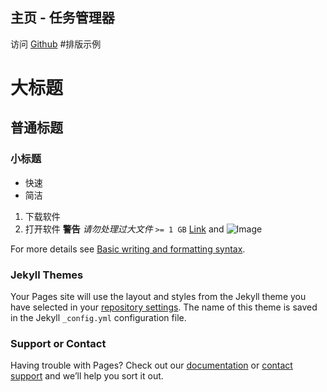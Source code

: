 ## 主页 - 任务管理器
访问 [Github](https://github.com/taskmanager100/) 
#排版示例
# 大标题
## 普通标题
### 小标题

- 快速
- 简洁
1. 下载软件
2. 打开软件
**警告**  _请勿处理过大文件_  `>= 1 GB` 
[Link](url) and ![Image](src)

For more details see [Basic writing and formatting syntax](https://docs.github.com/en/github/writing-on-github/getting-started-with-writing-and-formatting-on-github/basic-writing-and-formatting-syntax).

### Jekyll Themes

Your Pages site will use the layout and styles from the Jekyll theme you have selected in your [repository settings](https://github.com/taskmanager100/taskmanager100.github.io/settings/pages). The name of this theme is saved in the Jekyll `_config.yml` configuration file.

### Support or Contact

Having trouble with Pages? Check out our [documentation](https://docs.github.com/categories/github-pages-basics/) or [contact support](https://support.github.com/contact) and we’ll help you sort it out.
